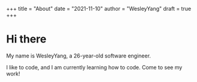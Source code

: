 +++
title = "About"
date = "2021-11-10"
author = "WesleyYang"
draft = true
+++

# Hi there

My name is WesleyYang, a 26-year-old software engineer.

I like to code, and I am currently learning how to code. Come to see my work!
